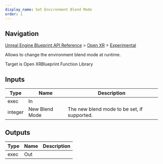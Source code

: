 ```yaml
---
display_name: Set Environment Blend Mode
order: 1
---
```

## Navigation

[Unreal Engine Blueprint API Reference](https://dev.epicgames.com/documentation/en-us/unreal-engine/BlueprintAPI) > [Open XR](https://dev.epicgames.com/documentation/en-us/unreal-engine/BlueprintAPI/OpenXR) > [Experimental](https://dev.epicgames.com/documentation/en-us/unreal-engine/BlueprintAPI/OpenXR/Experimental)

Allows to change the environment blend mode at runtime.

Target is Open XRBlueprint Function Library

## Inputs

| Type | Name | Description |
| --- | --- | --- |
| exec | In |  |
| integer | New Blend Mode | The new blend mode to be set, if supported. |

## Outputs

| Type | Name | Description |
| --- | --- | --- |
| exec | Out |  |

